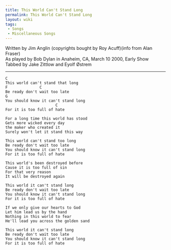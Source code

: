 ```yaml
---
title: This World Can't Stand Long
permalink: This World Can't Stand Long
layout: wiki
tags:
 - Songs
 - Miscellaneous Songs
---
```


Written by Jim Anglin (copyrights bought by Roy Acuff)(info from Alan
Fraser)  
As played by Bob Dylan in Anaheim, CA, March 10 2000, Early Show  
Tabbed by Jake Zittlow and Eyolf Østrem

* * * * *

    C
    This world can't stand that long
    F              C
    Be ready don't wait too late
    G
    You should know it can't stand long
                          C
    For it is too full of hate

    For a long time this world has stood
    Gets more wicked every day
    the maker who created it
    Surely won't let it stand this way

    This world can't stand too long
    Be ready don't wait too late
    You should know it can't stand long
    For it is too full of hate

    This world's been destroyed before
    Cause it is too full of sin
    For that very reason
    It will be destroyed again

    This world it can't stand long
    Be ready don't wait too late
    You should know it can't stand long
    For it is too full of hate

    If we only give our hearts to God
    Let him lead us by the hand
    Nothing in this world to fear
    He'll lead you across the golden sand

    This world it can't stand long
    Be ready don't wait too late
    You should know it can't stand long
    For it is too full of hate
